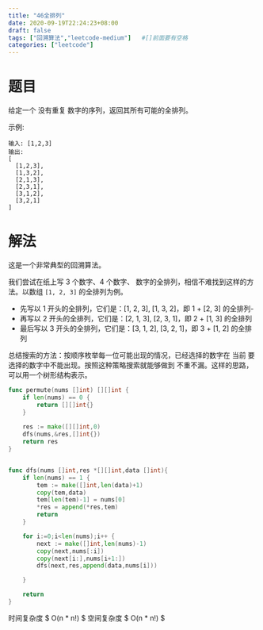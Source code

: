 ```yaml
---
title: "46全排列"
date: 2020-09-19T22:24:23+08:00
draft: false
tags: ["回溯算法","leetcode-medium"]   #[]前面要有空格
categories: ["leetcode"]
---
```


# 题目

给定一个 没有重复 数字的序列，返回其所有可能的全排列。<!--more-->

示例:

```
输入: [1,2,3]
输出:
[
  [1,2,3],
  [1,3,2],
  [2,1,3],
  [2,3,1],
  [3,1,2],
  [3,2,1]
]
```



# 解法

这是一个非常典型的回溯算法。

我们尝试在纸上写 3 个数字、4 个数字、 数字的全排列，相信不难找到这样的方法。以数组 `[1, 2, 3]` 的全排列为例。

- 先写以 1 开头的全排列，它们是：[1, 2, 3], [1, 3, 2]，即 1 + [2, 3] 的全排列- 
- 再写以 2 开头的全排列，它们是：[2, 1, 3], [2, 3, 1]，即 2 + [1, 3] 的全排列
- 最后写以 3 开头的全排列，它们是：[3, 1, 2], [3, 2, 1]，即 3 + [1, 2] 的全排列

总结搜索的方法：按顺序枚举每一位可能出现的情况，已经选择的数字在 当前 要选择的数字中不能出现。按照这种策略搜索就能够做到 不重不漏。这样的思路，可以用一个树形结构表示。

```go
func permute(nums []int) [][]int {
    if len(nums) == 0 {
        return [][]int{}
    }
    
	res := make([][]int,0)
	dfs(nums,&res,[]int{})
	return res
}


func dfs(nums []int,res *[][]int,data []int){
	if len(nums) == 1 {
		tem := make([]int,len(data)+1)
		copy(tem,data)
		tem[len(tem)-1] = nums[0]
		*res = append(*res,tem)
		return
	}

	for i:=0;i<len(nums);i++ {
		next := make([]int,len(nums)-1)
		copy(next,nums[:i])
		copy(next[i:],nums[i+1:])
		dfs(next,res,append(data,nums[i]))

	}

	return
}
```
时间复杂度  $ O(n * n!) $
空间复杂度 $ O(n * n!)  $


